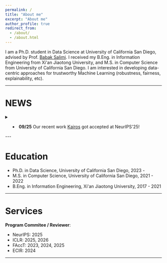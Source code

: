 ```yaml
---
permalink: /
title: "About me"
excerpt: "About me"
author_profile: true
redirect_from: 
  - /about/
  - /about.html
---
```


I am a Ph.D. student in Data Science at University of California San Diego, advised by Prof. [Babak Salimi](https://bsalimi.github.io/). I received my B.Eng. in Information Engineering from Xi'an Jiaotong University, and M.S. in Computer Science from University of California San Diego. I am interested in developing data-centric approaches for trustworthy Machine Learning (robustness, fairness, explainability, etc). 

---

NEWS
======
<details>
  <summary>
    <ul>
      <li><strong>09/25</strong> Our recent work <a href="https://arxiv.org/pdf/2506.23799" target="_blank" rel="noopener noreferrer">Kairos</a> got accepted at NeurIPS&#39;25!</li>
    </ul>
  </summary>
  <ul>
    <li><strong>08/25</strong> Serving on the PC of <a href="https://iclr.cc/" target="_blank" rel="noopener noreferrer">ICLR 2026</a>.</li>
    <li><strong>07/25</strong> Our recent work <a href="https://arxiv.org/pdf/2506.01230" target="_blank" rel="noopener noreferrer">Savage</a> got accepted at VLDB&#39;26!</li>
    <li><strong>06/25</strong> Started interning at TikTok working on generative recommender systems.</li>
    <li><strong>03/25</strong> Our <a href="https://dl.acm.org/doi/10.1145/3722212.3725143" target="_blank" rel="noopener noreferrer">demo paper for Zorro</a> got accepted at SIGMOD&#39;25!</li>
    <li><strong>02/25</strong> Serving on the PC of <a href="https://facctconference.org/2025/" target="_blank" rel="noopener noreferrer">FAccT 2025</a>.</li>
    <li><strong>12/24</strong> Passed my preliminary exam!!</li>
    <li><strong>10/24</strong> Serving on the PC of <a href="https://iclr.cc/" target="_blank" rel="noopener noreferrer">ICLR 2025</a>.</li>
    <li><strong>09/24</strong> Our recent work <a href="https://arxiv.org/pdf/2405.18549" target="_blank" rel="noopener noreferrer">Zorro</a> got accepted at NeurIPS&#39;24!</li>
    <li><strong>06/24</strong> Started interning at Microsoft Research (<a href="https://www.microsoft.com/en-us/research/group/datasystems/" target="_blank" rel="noopener noreferrer">Data Systems Group</a>) working on vector search.</li>
    <li><strong>03/24</strong> Our <a href="http://sites.computer.org/debull/A24mar/p18.pdf" target="_blank" rel="noopener noreferrer">vision paper regarding data biases</a> published at IEEE DE Bulletin (issue on data-centric responsible AI).</li>
    <li><strong>02/24</strong> Serving on the PC of <a href="https://facctconference.org/2024/" target="_blank" rel="noopener noreferrer">FAccT 2024</a>.</li>
    <li><strong>06/23</strong> Our recent work <a href="https://dl.acm.org/doi/abs/10.14778/3611479.3611498" target="_blank" rel="noopener noreferrer">Crab</a> got accepted at VLDB&#39;23!</li>
    <li><strong>03/23</strong> Gave a talk about our recent work <a href="https://dl.acm.org/doi/abs/10.14778/3611479.3611498" target="_blank" rel="noopener noreferrer">Crab</a> at UCSD DB Seminar.</li>
    <li><strong>02/23</strong> Serving on the PC of <a href="https://facctconference.org/2023/" target="_blank" rel="noopener noreferrer">FAccT 2023</a>.</li>
    <li><strong>01/23</strong> Transferred to the Data Science PhD program at UCSD.</li>
    <li><strong>04/22</strong> Received <a href="https://sigmodconf.hosting.acm.org/2022/" target="_blank" rel="noopener noreferrer">SIGMOD 2022</a> Student Travel Award.</li>
  </ul>
</details>
---

Education
======
* Ph.D. in Data Science, University of California San Diego, 2023 -
* M.S. in Computer Science, University of California San Diego, 2021 - 2022
* B.Eng. in Information Engineering, Xi'an Jiaotong University, 2017 - 2021

---

Services
======
**Program Commitee / Reviewer**:
* NeurIPS: 2025
* ICLR: 2025, 2026
* FAccT: 2023, 2024, 2025
* ECIR: 2024

<!-- **Reviewer / External Reviewer**: 
* SIGMOD: 2022, 2023, 2024 -->

<!-- ---

*I am looking for Research Intern/Machine Learning Intern roles at summer 2024. Please feel free to reach out to me if you think I would be a good fit.* -->

---



<script type='text/javascript' id='clustrmaps' src='//cdn.clustrmaps.com/map_v2.js?cl=080808&w=200&t=n&d=EDRFLLmYV_04jV0XECpDJonac7HIQqparNoTmPbFMvo&co=ffffff&cmo=3acc3a&cmn=ff5353&ct=808080'></script>